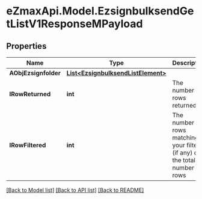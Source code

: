 
# eZmaxApi.Model.EzsignbulksendGetListV1ResponseMPayload

## Properties

Name | Type | Description | Notes
------------ | ------------- | ------------- | -------------
**AObjEzsignfolder** | [**List&lt;EzsignbulksendListElement&gt;**](EzsignbulksendListElement.md) |  | [optional] 
**IRowReturned** | **int** | The number of rows returned | 
**IRowFiltered** | **int** | The number of rows matching your filters (if any) or the total number of rows | 

[[Back to Model list]](../README.md#documentation-for-models)
[[Back to API list]](../README.md#documentation-for-api-endpoints)
[[Back to README]](../README.md)

